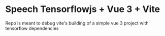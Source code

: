 # Speech Tensorflowjs + Vue 3 + Vite
Repo is meant to debug vite's building of a simple vue 3 project with tensorflow dependencies

